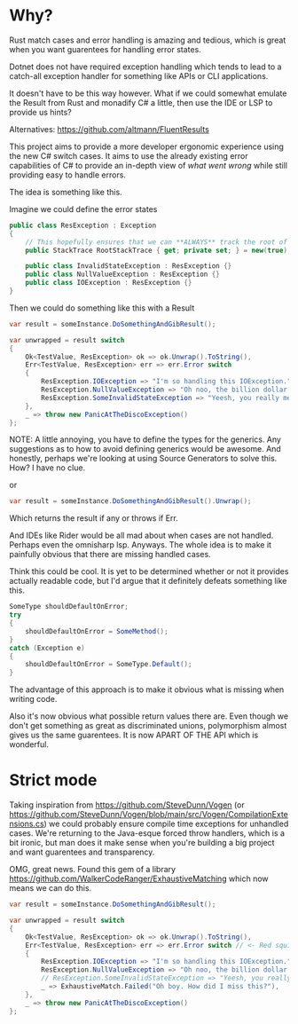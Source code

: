 # Why?

Rust match cases and error handling is amazing and tedious, which is great when you want guarentees for handling error states.

Dotnet does not have required exception handling which tends to lead to a catch-all exception handler for something like APIs or CLI applications.

It doesn't have to be this way however. What if we could somewhat emulate the Result from Rust and monadify C# a little, then use the IDE or LSP to provide us hints?

Alternatives: https://github.com/altmann/FluentResults

This project aims to provide a more developer ergonomic experience using the new C# switch cases. It aims to use the already existing error capabilities of C# to provide an in-depth view of *what went wrong* while still providing easy to handle errors.

The idea is something like this.

Imagine we could define the error states
```csharp
public class ResException : Exception
{
    // This hopefully ensures that we can **ALWAYS** track the root of the problem when debugging.
    public StackTrace RootStackTrace { get; private set; } = new(true);

    public class InvalidStateException : ResException {}
    public class NullValueException : ResException {}
    public class IOException : ResException {}
}
```

Then we could do something like this with a Result

```csharp
var result = someInstance.DoSomethingAndGibResult();

var unwrapped = result switch
{
    Ok<TestValue, ResException> ok => ok.Unwrap().ToString(),
    Err<TestValue, ResException> err => err.Error switch
    {
        ResException.IOException => "I'm so handling this IOException.",
        ResException.NullValueException => "Oh noo, the billion dollar mistake.",
        ResException.SomeInvalidStateException => "Yeesh, you really messed up there chief.",
    },
    _ => throw new PanicAtTheDiscoException()
};
```

NOTE: A little annoying, you have to define the types for the generics. Any suggestions as to how to avoid defining generics would be awesome. And honestly, perhaps we're looking at using Source Generators to solve this. How? I have no clue.

or 
```csharp
var result = someInstance.DoSomethingAndGibResult().Unwrap();
```
Which returns the result if any or throws if Err.

And IDEs like Rider would be all mad about when cases are not handled. Perhaps even the omnisharp lsp. Anyways. The whole idea is to make it painfully obvious that there are missing handled cases.

Think this could be cool. It is yet to be determined whether or not it provides actually readable code, but I'd argue that it definitely defeats something like this.

```csharp
SomeType shouldDefaultOnError;
try
{
    shouldDefaultOnError = SomeMethod();
}
catch (Exception e)
{
    shouldDefaultOnError = SomeType.Default();
}
```

The advantage of this approach is to make it obvious what is missing when writing code.

Also it's now obvious what possible return values there are. Even though we don't get something as great as discriminated unions, polymorphism almost gives us the same guarentees. It is now APART OF THE API which is wonderful.

# Strict mode

Taking inspiration from https://github.com/SteveDunn/Vogen (or https://github.com/SteveDunn/Vogen/blob/main/src/Vogen/CompilationExtensions.cs) we could probably ensure compile time exceptions for unhandled cases. We're returning to the Java-esque forced throw handlers, which is a bit ironic, but man does it make sense when you're building a big project and want guarentees and transparency.

OMG, great news. Found this gem of a library https://github.com/WalkerCodeRanger/ExhaustiveMatching which now means we can do this.

```csharp
var result = someInstance.DoSomethingAndGibResult();

var unwrapped = result switch
{
    Ok<TestValue, ResException> ok => ok.Unwrap().ToString(),
    Err<TestValue, ResException> err => err.Error switch // <- Red squiglies and compilation fails.
    {
        ResException.IOException => "I'm so handling this IOException.",
        ResException.NullValueException => "Oh noo, the billion dollar mistake.",
        // ResException.SomeInvalidStateException => "Yeesh, you really messed up there chief.",
        _ => ExhaustiveMatch.Failed("Oh boy. How did I miss this?"),
    },
    _ => throw new PanicAtTheDiscoException()
};
```
